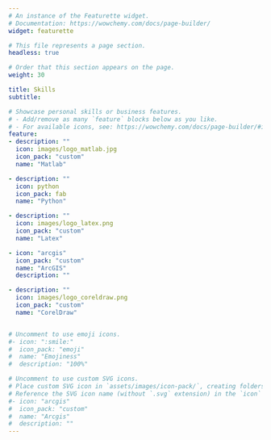```yaml
---
# An instance of the Featurette widget.
# Documentation: https://wowchemy.com/docs/page-builder/
widget: featurette

# This file represents a page section.
headless: true

# Order that this section appears on the page.
weight: 30

title: Skills
subtitle:

# Showcase personal skills or business features.
# - Add/remove as many `feature` blocks below as you like.
# - For available icons, see: https://wowchemy.com/docs/page-builder/#icons
feature:
- description: ""
  icon: images/logo_matlab.jpg
  icon_pack: "custom"
  name: "Matlab"

- description: ""
  icon: python
  icon_pack: fab
  name: "Python"

- description: ""
  icon: images/logo_latex.png
  icon_pack: "custom"
  name: "Latex"

- icon: "arcgis"
  icon_pack: "custom"
  name: "ArcGIS"
  description: ""

- description: ""
  icon: images/logo_coreldraw.png
  icon_pack: "custom"
  name: "CorelDraw"


# Uncomment to use emoji icons.
#- icon: ":smile:"
#  icon_pack: "emoji"
#  name: "Emojiness"
#  description: "100%"  

# Uncomment to use custom SVG icons.
# Place custom SVG icon in `assets/images/icon-pack/`, creating folders if necessary.
# Reference the SVG icon name (without `.svg` extension) in the `icon` field.
#- icon: "arcgis"
#  icon_pack: "custom"
#  name: "Arcgis"
#  description: ""
---
```

